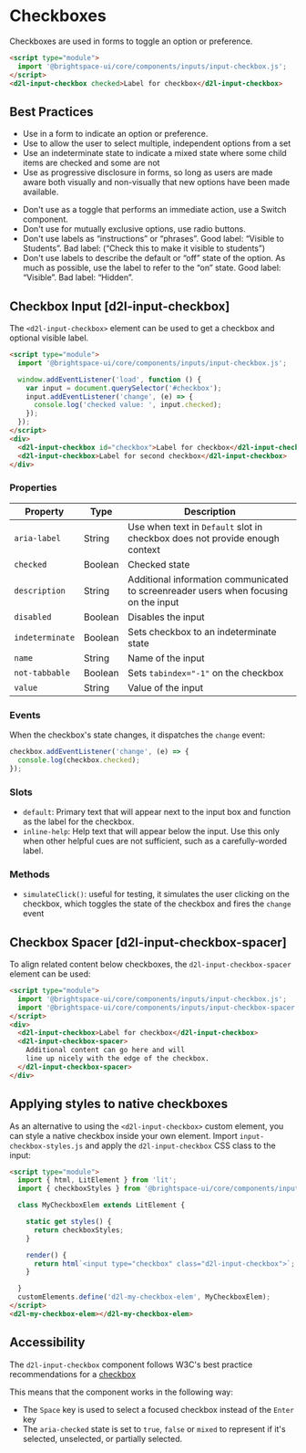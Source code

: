 # Checkboxes

Checkboxes are used in forms to toggle an option or preference.

<!-- docs: demo -->
```html
<script type="module">
  import '@brightspace-ui/core/components/inputs/input-checkbox.js';
</script>
<d2l-input-checkbox checked>Label for checkbox</d2l-input-checkbox>
```

## Best Practices
<!-- docs: start best practices -->
<!-- docs: start dos -->
* Use in a form to indicate an option or preference.
* Use to allow the user to select multiple, independent options from a set
* Use an indeterminate state to indicate a mixed state where some child items are checked and some are not
* Use as progressive disclosure in forms, so long as users are made aware both visually and non-visually that new options have been made available.
<!-- docs: end dos -->

<!-- docs: start donts -->
* Don't use as a toggle that performs an immediate action, use a Switch component.
* Don't use for mutually exclusive options, use radio buttons.
* Don't use labels as “instructions” or “phrases”. Good label: “Visible to Students”. Bad label: (“Check this to make it visible to students”)
* Don't use labels to describe the default or “off” state of the option. As much as possible, use the label to refer to the “on” state. Good label: “Visible”. Bad label: “Hidden”.
<!-- docs: end donts -->
<!-- docs: end best practices -->

## Checkbox Input [d2l-input-checkbox]

The `<d2l-input-checkbox>` element can be used to get a checkbox and optional visible label.

<!-- docs: demo code properties name:d2l-input-checkbox sandboxTitle:'Checkbox Input' display:block -->
```html
<script type="module">
  import '@brightspace-ui/core/components/inputs/input-checkbox.js';

  window.addEventListener('load', function () {
    var input = document.querySelector('#checkbox');
    input.addEventListener('change', (e) => {
      console.log('checked value: ', input.checked);
    });
  });
</script>
<div>
  <d2l-input-checkbox id="checkbox">Label for checkbox</d2l-input-checkbox>
  <d2l-input-checkbox>Label for second checkbox</d2l-input-checkbox>
</div>
```

<!-- docs: start hidden content -->
### Properties

| Property | Type | Description |
|---|---|---|
| `aria-label` | String | Use when text in `Default` slot in checkbox does not provide enough context |
| `checked` | Boolean | Checked state |
| `description` | String | Additional information communicated to screenreader users when focusing on the input |
| `disabled` | Boolean | Disables the input |
| `indeterminate` | Boolean | Sets checkbox to an indeterminate state |
| `name` | String | Name of the input |
| `not-tabbable` | Boolean | Sets `tabindex="-1"` on the checkbox |
| `value` | String | Value of the input |

### Events

When the checkbox's state changes, it dispatches the `change` event:

```javascript
checkbox.addEventListener('change', (e) => {
  console.log(checkbox.checked);
});
```

### Slots

* `default`: Primary text that will appear next to the input box and function as the label for the checkbox.
* `inline-help`: Help text that will appear below the input. Use this only when other helpful cues are not sufficient, such as a carefully-worded label.
<!-- docs: end hidden content -->

### Methods

- `simulateClick()`: useful for testing, it simulates the user clicking on the checkbox, which toggles the state of the checkbox and fires the `change` event

## Checkbox Spacer [d2l-input-checkbox-spacer]

To align related content below checkboxes, the `d2l-input-checkbox-spacer` element can be used:

<!-- docs: demo code display:block -->
```html
<script type="module">
  import '@brightspace-ui/core/components/inputs/input-checkbox.js';
  import '@brightspace-ui/core/components/inputs/input-checkbox-spacer.js';
</script>
<div>
  <d2l-input-checkbox>Label for checkbox</d2l-input-checkbox>
  <d2l-input-checkbox-spacer>
    Additional content can go here and will
    line up nicely with the edge of the checkbox.
  </d2l-input-checkbox-spacer>
</div>
```

## Applying styles to native checkboxes

As an alternative to using the `<d2l-input-checkbox>` custom element, you can style a native checkbox inside your own element. Import `input-checkbox-styles.js` and apply the `d2l-input-checkbox` CSS class to the input:

<!-- docs: demo code display:block -->
```html
<script type="module">
  import { html, LitElement } from 'lit';
  import { checkboxStyles } from '@brightspace-ui/core/components/inputs/input-checkbox.js';

  class MyCheckboxElem extends LitElement {

    static get styles() {
      return checkboxStyles;
    }

    render() {
      return html`<input type="checkbox" class="d2l-input-checkbox">`;
    }

  }
  customElements.define('d2l-my-checkbox-elem', MyCheckboxElem);
</script>
<d2l-my-checkbox-elem></d2l-my-checkbox-elem>
```

## Accessibility

The `d2l-input-checkbox` component follows W3C's best practice recommendations for a [checkbox](https://www.w3.org/WAI/ARIA/apg/patterns/checkbox/)

This means that the component works in the following way:
- The `Space` key is used to select a focused checkbox instead of the `Enter` key
- The `aria-checked` state is set to `true`, `false` or `mixed` to represent if it's selected, unselected, or partially selected.
